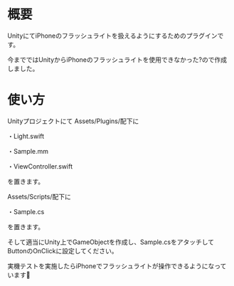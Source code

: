 # 概要
UnityにてiPhoneのフラッシュライトを扱えるようにするためのプラグインです。

今までではUnityからiPhoneのフラッシュライトを使用できなかった?ので作成しました。

# 使い方
Unityプロジェクトにて
Assets/Plugins/配下に

・Light.swift

・Sample.mm

・ViewController.swift

を置きます。

Assets/Scripts/配下に

・Sample.cs

を置きます。

そして適当にUnity上でGameObjectを作成し、Sample.csをアタッチしてButtonのOnClickに設定してください。

実機テストを実施したらiPhoneでフラッシュライトが操作できるようになっています🎉
